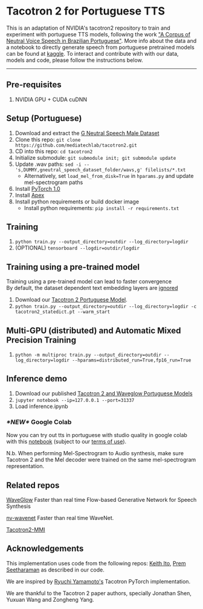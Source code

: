 # Tacotron 2 for Portuguese TTS
This is an adaptation of NVIDIA's tacotron2 repository to train and experiment with portuguese TTS models, following the work ["A Corpus of Neutral Voice Speech in Brazilian Portuguese"](https://www.smt.ufrj.br/gpa/propor2022). More info about the data and a notebook to directly generate speech from portuguese pretrained models can be found at [kaggle](https://www.kaggle.com/datasets/mediatechlab/gneutralspeech). To interact and contribute with with our data, models and code, please follow the instructions below.
 
---------------------------
                    


## Pre-requisites
1. NVIDIA GPU + CUDA cuDNN

## Setup (Portuguese)
1. Download and extract the [G Neutral Speech Male Dataset](https://www.kaggle.com/datasets/mediatechlab/gneutralspeech)
2. Clone this repo: `git clone https://github.com/mediatechlab/tacotron2.git`
3. CD into this repo: `cd tacotron2`
4. Initialize submodule: `git submodule init; git submodule update`
5. Update .wav paths: `sed -i -- 's,DUMMY,gneutral_speech_dataset_folder/wavs,g' filelists/*.txt`
    - Alternatively, set `load_mel_from_disk=True` in `hparams.py` and update mel-spectrogram paths 
6. Install [PyTorch 1.0]
7. Install [Apex]
8. Install python requirements or build docker image 
    - Install python requirements: `pip install -r requirements.txt`

## Training
1. `python train.py --output_directory=outdir --log_directory=logdir`
2. (OPTIONAL) `tensorboard --logdir=outdir/logdir`

## Training using a pre-trained model
Training using a pre-trained model can lead to faster convergence  
By default, the dataset dependent text embedding layers are [ignored]

1. Download our [Tacotron 2 Portuguese Model](https://drive.google.com/file/d/1HWlWM9lObk10NogCajYx2ILqbMWdBXo7/view?usp=sharing). 
2. `python train.py --output_directory=outdir --log_directory=logdir -c tacotron2_statedict.pt --warm_start`

## Multi-GPU (distributed) and Automatic Mixed Precision Training
1. `python -m multiproc train.py --output_directory=outdir --log_directory=logdir --hparams=distributed_run=True,fp16_run=True`

## Inference demo
1. Download our published [Tacotron 2 and Waveglow Portuguese Models](https://drive.google.com/drive/folders/1OgP5foSPDsQBw1I64ZriS6vt3Pf9wj3L)
3. `jupyter notebook --ip=127.0.0.1 --port=31337`
4. Load inference.ipynb 

### *\*NEW\** Google Colab
Now you can try out tts in portuguese with studio quality in google colab with this [notebook](https://colab.research.google.com/drive/1Kz5ktn355ekeuMpDSXHjpx0pM_5dDwsn) (subject to our [terms of use](https://www.smt.ufrj.br/~gpa/terms_of_use.pdf)).

N.b.  When performing Mel-Spectrogram to Audio synthesis, make sure Tacotron 2
and the Mel decoder were trained on the same mel-spectrogram representation. 


## Related repos
[WaveGlow](https://github.com/NVIDIA/WaveGlow) Faster than real time Flow-based
Generative Network for Speech Synthesis

[nv-wavenet](https://github.com/NVIDIA/nv-wavenet/) Faster than real time
WaveNet.

[Tacotron2-MMI](https://github.com/bfs18/tacotron2)

## Acknowledgements
This implementation uses code from the following repos: [Keith
Ito](https://github.com/keithito/tacotron/), [Prem
Seetharaman](https://github.com/pseeth/pytorch-stft) as described in our code.

We are inspired by [Ryuchi Yamamoto's](https://github.com/r9y9/tacotron_pytorch)
Tacotron PyTorch implementation.

We are thankful to the Tacotron 2 paper authors, specially Jonathan Shen, Yuxuan
Wang and Zongheng Yang.


[WaveGlow]: https://drive.google.com/file/d/1WsibBTsuRg_SF2Z6L6NFRTT-NjEy1oTx/view?usp=sharing
[Tacotron 2]: https://drive.google.com/file/d/1c5ZTuT7J08wLUoVZ2KkUs_VdZuJ86ZqA/view?usp=sharing
[pytorch 1.0]: https://github.com/pytorch/pytorch#installation
[website]: https://nv-adlr.github.io/WaveGlow
[ignored]: https://github.com/NVIDIA/tacotron2/blob/master/hparams.py#L22
[Apex]: https://github.com/nvidia/apex
[AMP]: https://github.com/NVIDIA/apex/tree/master/apex/amp
